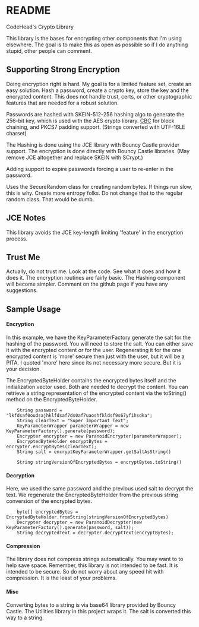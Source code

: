 # README #

CodeHead's Crypto Library

This library is the bases for encrypting other components that I'm using elsewhere.
The goal is to make this as open as possible so if I do anything stupid, other
people can comment.

## Supporting Strong Encryption ##

Doing encryption right is hard. My goal is for a limited feature set, create an
easy solution. Hash a password, create a crypto key, store the key and the
encrypted content. This does not handle trust, certs, or other cryptographic
features that are needed for a robust solution.

Passwords are hashed with SKEIN-512-256 hashing algo to generate the 256-bit key, which is
used with the AES crypto library. [CBC](https://en.wikipedia.org/wiki/Block_cipher_mode_of_operation#Cipher_Block_Chaining_.28CBC.29)
for block chaining, and PKCS7 padding support. (Strings
converted with UTF-16LE charset)

The Hashing is done using the JCE library with Bouncy Castle provider support. The
encryption is done directly with Bouncy Castle libraries. (May remove JCE altogether
and replace SKEIN with SCrypt.)

Adding support to expire passwords forcing a user to re-enter in the password.

Uses the SecureRandom class for creating random bytes. If things run slow, this is why.
Create more entropy folks. Do not change that to the regular random class. That would be
dumb.

## JCE Notes ##

This library avoids the JCE key-length limiting 'feature' in the encryption process.

## Trust Me ##

Actually, do not trust me. Look at the code. See what it does and how it does it.
The encryption routines are fairly basic. The Hashing component will become simpler.
Comment on the github page if you have any suggestions.

## Sample Usage ##

#### Encryption ####

In this example, we have the KeyParameterFactory generate the salt for the hashing
of the password. You will need to store the salt. You can either save it with the 
encrypted content or for the user. Regenerating it for the one encrypted content is
'more' secure then just with the user, but it will be a PITA. I quoted 'more' here
since its not necessary more secure. But it is your decision.

The EncryptedByteHolder contains the encrypted bytes itself and the initialization vector
used. Both are needed to decrypt the content. You can retrieve a string representation of
the encrypted content via the toString() method on the EncryptedByteHolder.

        String password = "lkfdsaf0oudsajhklfdsaf7ds0af7uaoshfkldsf9s67yfihsdka";
        String clearText = "Super Important Text";
        KeyParameterWrapper parameterWrapper = new KeyParameterFactory().generate(password);
        Encrypter encrypter = new ParanoidEncrypter(parameterWrapper);
        EncryptedByteHolder encryptBytes = encrypter.encryptBytes(clearText);
        String salt = encryptKeyParameterWrapper.getSaltAsString()
        
        String stringVersionOfEncryptedBytes = encryptBytes.toString()
        
#### Decryption ####

Here, we used the same password and the previous used salt to decrypt the text.
We regenerate the EncryptedByteHolder from the previous string conversion of
the encrypted bytes.

        byte[] encryptedBytes = EncryptedByteHolder.fromString(stringVersionOfEncryptedBytes)
        Decrypter decrypter = new ParanoidDecrypter(new KeyParameterFactory().generate(password, salt));
        String decryptedText = decrypter.decryptText(encryptBytes);

#### Compression ####

The library does not compress strings automatically. You may want to to help
save space.  Remember, this library is not intended to be fast. It is intended to
be secure. So do not worry about any speed hit with compression. It is the least
of your problems.

#### Misc ####

Converting bytes to a string is via base64 library provided by Bouncy Castle.
The Utilities library in this project wraps it. The salt is converted this way
to a string.